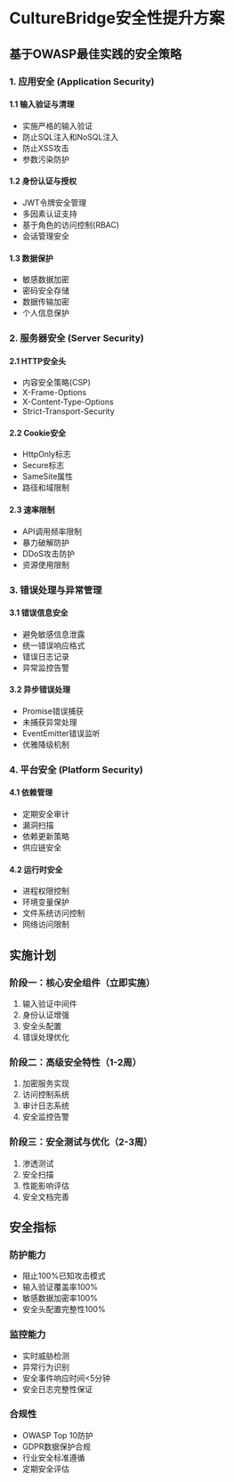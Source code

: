# CultureBridge安全性提升方案

## 基于OWASP最佳实践的安全策略

### 1. 应用安全 (Application Security)

#### 1.1 输入验证与清理
- 实施严格的输入验证
- 防止SQL注入和NoSQL注入
- 防止XSS攻击
- 参数污染防护

#### 1.2 身份认证与授权
- JWT令牌安全管理
- 多因素认证支持
- 基于角色的访问控制(RBAC)
- 会话管理安全

#### 1.3 数据保护
- 敏感数据加密
- 密码安全存储
- 数据传输加密
- 个人信息保护

### 2. 服务器安全 (Server Security)

#### 2.1 HTTP安全头
- 内容安全策略(CSP)
- X-Frame-Options
- X-Content-Type-Options
- Strict-Transport-Security

#### 2.2 Cookie安全
- HttpOnly标志
- Secure标志
- SameSite属性
- 路径和域限制

#### 2.3 速率限制
- API调用频率限制
- 暴力破解防护
- DDoS攻击防护
- 资源使用限制

### 3. 错误处理与异常管理

#### 3.1 错误信息安全
- 避免敏感信息泄露
- 统一错误响应格式
- 错误日志记录
- 异常监控告警

#### 3.2 异步错误处理
- Promise错误捕获
- 未捕获异常处理
- EventEmitter错误监听
- 优雅降级机制

### 4. 平台安全 (Platform Security)

#### 4.1 依赖管理
- 定期安全审计
- 漏洞扫描
- 依赖更新策略
- 供应链安全

#### 4.2 运行时安全
- 进程权限控制
- 环境变量保护
- 文件系统访问控制
- 网络访问限制

## 实施计划

### 阶段一：核心安全组件（立即实施）
1. 输入验证中间件
2. 身份认证增强
3. 安全头配置
4. 错误处理优化

### 阶段二：高级安全特性（1-2周）
1. 加密服务实现
2. 访问控制系统
3. 审计日志系统
4. 安全监控告警

### 阶段三：安全测试与优化（2-3周）
1. 渗透测试
2. 安全扫描
3. 性能影响评估
4. 安全文档完善

## 安全指标

### 防护能力
- 阻止100%已知攻击模式
- 输入验证覆盖率100%
- 敏感数据加密率100%
- 安全头配置完整性100%

### 监控能力
- 实时威胁检测
- 异常行为识别
- 安全事件响应时间<5分钟
- 安全日志完整性保证

### 合规性
- OWASP Top 10防护
- GDPR数据保护合规
- 行业安全标准遵循
- 定期安全评估

